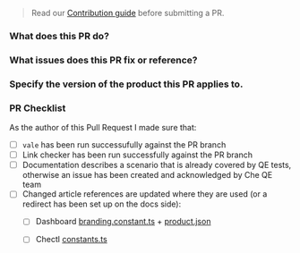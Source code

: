 > Read our [Contribution guide](https://github.com/eclipse/che-docs/blob/master/CONTRIBUTING.adoc) before submitting a PR.

### What does this PR do?


### What issues does this PR fix or reference?


### Specify the version of the product this PR applies to.


### PR Checklist

As the author of this Pull Request I made sure that:

- [ ] `vale` has been run successufully against the PR branch
- [ ] Link checker has been run successfully against the PR branch
- [ ] Documentation describes a scenario that is already covered by QE tests, otherwise an issue has been created and acknowledged by Che QE team
- [ ] Changed article references are updated where they are used (or a redirect has been set up on the docs side):
    - [ ] Dashboard [branding.constant.ts](https://github.com/eclipse/che-dashboard/blob/master/src/components/branding/branding.constant.ts) + [product.json](https://github.com/eclipse/che-dashboard/blob/master/src/assets/branding/product.json)
    - [ ] Chectl [constants.ts](https://github.com/che-incubator/chectl/blob/master/src/constants.ts)

